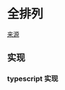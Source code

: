 # 全排列
[来源](https://leetcode.cn/problems/permutations/)

## 实现

### typescript 实现
```typescript

```
